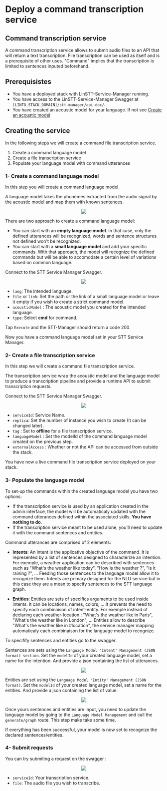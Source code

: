 # Deploy     a command transcription service

## Command transcription service
A command transcription service allows to submit audio files to an API that will return a text transcription. File transcription can be used as itself and is a prerequisite of other uses. "Command" implies that the transcription is limited to sentences inputed beforehand.

## Prerequisistes

* You have a deployed stack with LinSTT-Service-Manager running.
* You have access to the LinSTT-Service-Manager Swagger at `[LINTO_STACK_DOMAIN]/stt-manager/api-doc/`.
* You have created an acoustic model for your language. If not see [Create an acoustic model](use_case/acoustic_model)

## Creating the service

In the following steps we will create a command file transcription service.

1. Create a command language model
2. Create a file transcription service
3. Populate your language model with command utterances

### 1- Create a command language model
In this step you will create a command language model.

A language model takes the phonemes extracted from the audio signal by the acoustic model and map them with known sentences.

<div style="text-align:center"><img src="../_media/use_cases/language.png" /></div>

There are two approach to create a command language model:
- You can start with an __empty language model__. In that case, only the defined utterances will be recognized, words and sentence structures not defined won't be recognized.
- You can start with a __small language model__ and add your specific commands. With that approach, the model will recognize the defined commands but will be able to accomodate a certain level of variations based on common language.

Connect to the STT Service Manager Swagger.

<div style="text-align:center"><img src="../_media/use_cases/language_command.png" /></div>

* `lang`: The intended language.
* `file` or `link`: Set the path or the link of a small language model or leave it empty if you wish to create a strict command model.
* `acousticModel` : The acoustic model you created for the intended language.
* `type`: Select **cmd** for command.

Tap `Execute` and the STT-Manager should return a code 200.

Now you have a command language model set in your STT Service Manager.

### 2- Create a file transcription service
In this step we will create a command file transcription service.

The transcription service wrap the acoustic model and the language model to produce a transcription pipeline and provide a runtime API to submit transcription requests.

Connect to the STT Service Manager Swagger.

<div style="text-align:center"><img src="../_media/use_cases/command_service.png" /></div>

* `serviceId`: Service Name.
* `replica`: Set the number of instance you wish to create (It can be changed later).
* `tag` : Set to **offline** for a file transcription service.
* `languageModel` : Set the modelId of the command language model created on the previous step.
* `externalAccess` : Whether or not the API can be accessed from outside the stack. 

You have now a live command file transcription service deployed on your stack.

### 3- Populate the language model 
To set-up the commands within the created language model you have two options:

* If the transcription service is used by an application created in the admin interface, the model will be automaticaly updated with the command utterances defined within the associated skills. **You have nothing to do**.
* If the transcription service meant to be used alone, you'll need to update it with the command sentences and entities.

Command utterances are comprised of 2 elements:
* **Intents**: An intent is the applicative objective of the command. It is represented by a list of sentences designed to characterize an intention. For exemple, a weather application can be described with sentences such as "What's the weather like today", "How is the weather ?", "Is it raining ?", ... Feeding those sentences to the language model allow it to recognize them. Intents are primary designed for the NLU service but in this case they are a mean to specify sentences to the STT language graph.

* **Entities**: Entities are sets of specifics arguments to be used inside intents. It can be locations, names, colors, ... It prevents the need to specify each combinaison of intent-entity. For exemple instead of declaring each weather-location : "What's the weather like in Paris", "What's the weather like in London", ... Entities allow to describe "What's the weather like in #location", the service manager mapping automaticaly each combinaison for the language model to recognize.

To specifify sentences and entities go to the swagger.

Sentences are sets using the `Language Model 'Intent' Management (JSON format) section`. Set the `modelId` of your created language model, set a name for the intention. And provide a json containing the list of utterances.

<div style="text-align:center"><img src="../_media/use_cases/intent_json.png" /></div>

Entities are set using the `Language Model 'Entity' Management (JSON format)`. Set the `modelId` of your created language model, set a name for the entities. And provide a json containing the list of value.

<div style="text-align:center"><img src="../_media/use_cases/entities_json.png" /></div>

Once yours sentences and entities are input, you need to update the language model by going to the `Language Model Management` and call the `generate/graph` route. This step make take some time. 

If everything has been successful, your model is now set to recognize the declared sentences/entities.

### 4- Submit requests

You can try submiting a request on the swagger :

<div style="text-align:center"><img src="../_media/use_cases/transcription.png" /></div>

* `serviceId`: Your transcription service.
* `file`: The audio file you wish to transcribe.